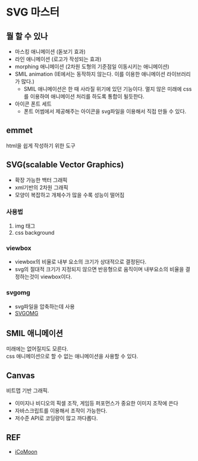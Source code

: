 # SVG 마스터

## 뭘 할 수 있나

- 마스킹 애니메이션 (돋보기 효과)
- 라인 애니메이션 (로고가 작성되는 효과)
- morphing 애니메이션 (2차원 도형의 기준점일 이동시키는 애니메이션)
- SMIL animation (IE에서는 동작하지 않는다. 이를 이용한 애니메이션 라이브러리가 많다.)
  - SMIL 애니메이션은 한 때 사라질 위기에 있던 기능이다. 멀지 않은 미래에 css를 이용하여 애니메이션 처리를 하도록 통합이 될듯한다.
- 아이콘 폰트 세트
  - 폰트 어썸에서 제공해주는 아이콘을 svg파일을 이용해서 직접 만들 수 있다.

## emmet

html을 쉽게 작성하기 위한 도구

## SVG(scalable Vector Graphics)

- 확장 가능한 백터 그래픽
- xml기반의 2차원 그래픽
- 모양이 복잡하고 개체수가 많을 수록 성능이 떨어짐

### 사용법

1. img 태그
2. css background

### viewbox

- viewbox의 비율로 내부 요소의 크기가 상대적으로 결정된다.
- svg의 절대적 크기가 지정되지 않으면 반응형으로 움직이며 내부요소의 비율을 결정하는것이 viewbox이다.

### svgomg

- svg파일을 압축하는데 사용
- [SVGOMG](https://jakearchibald.github.io/svgomg/)

## SMIL 애니메이션

미래에는 없어질지도 모른다.  
css 애니메이션으로 할 수 없는 애니메이션을 사용할 수 있다.

## Canvas

비트맵 기반 그래픽.

- 이미지나 비디오의 픽셀 조작, 게임등 퍼포먼스가 중요한 이미지 조작에 쓴다
- 자바스크립트를 이용해서 조작이 가능한다.
- 저수준 API로 코딩량이 많고 까다롭다.

## REF

- [iCoMoon](https://icomoon.io/)
